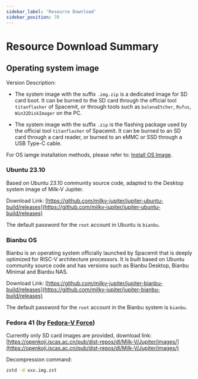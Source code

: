 ```yaml
---
sidebar_label: 'Resource Download'
sidebar_position: 70
---
```


# Resource Download Summary

## Operating system image

Version Description:

- The system image with the suffix `.img.zip` is a dedicated image for SD card boot. It can be burned to the SD card through the official tool `titanflasher` of Spacemit, or through tools such as `balenaEtcher`, `Rufus`, `Win32DiskImager` on the PC.

- The system image with the suffix `.zip` is the flashing package used by the official tool `titanflasher` of Spacemit. It can be burned to an SD card through a card reader, or burned to an eMMC or SSD through a USB Type-C cable.

For OS iamge installation methods, please refer to: [Install OS Image](https://milkv.io/docs/jupiter/getting-started/boot).

### Ubuntu 23.10

Based on Ubuntu 23.10 community source code, adapted to the Desktop system image of Milk-V Jupiter.

Download Link: [https://github.com/milkv-jupiter/jupiter-ubuntu-build/releases](https://github.com/milkv-jupiter/jupiter-ubuntu-build/releases)

The default password for the `root` account in Ubuntu is `bianbu`.

### Bianbu OS

Bianbu is an operating system officially launched by Spacemit that is deeply optimized for RISC-V architecture processors. It is built based on Ubuntu community source code and has versions such as Bianbu Desktop, Bianbu Minimal and Bianbu NAS.

Download Link: [https://github.com/milkv-jupiter/jupiter-bianbu-build/releases](https://github.com/milkv-jupiter/jupiter-bianbu-build/releases)

The default password for the `root` account in the Bianbu system is `bianbu`.

### Fedora 41 (by [Fedora-V Force](https://github.com/fedora-riscv))

Currently only SD card images are provided, download link: [https://openkoji.iscas.ac.cn/pub/dist-repos/dl/Milk-V/Jupiter/images/](https://openkoji.iscas.ac.cn/pub/dist-repos/dl/Milk-V/Jupiter/images/)

Decompression command:
```bash
zstd -d xxx.img.zst
```
